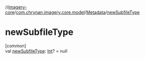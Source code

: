 //[imagery-core](../../../index.md)/[com.chrynan.imagery.core.model](../index.md)/[Metadata](index.md)/[newSubfileType](new-subfile-type.md)

# newSubfileType

[common]\
val [newSubfileType](new-subfile-type.md): [Int](https://kotlinlang.org/api/latest/jvm/stdlib/kotlin/-int/index.html)? = null
